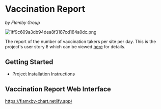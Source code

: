 # Vaccination Report

*by Flamby Group*

![1ff9c609a3db94dea8f3187cd164a0dc.png](https://www.img.in.th/images/1ff9c609a3db94dea8f3187cd164a0dc.png)

The report of the number of vaccination takers per site per day. This is the project's user story 8 which can be viewed [here](https://github.com/flamxby/government/wiki/User-Stories) for details.

## Getting Started
* [Project Installation Instructions](INSTALL.md)

## Vaccination Report Web Interface
https://flamxby-chart.netlify.app/

